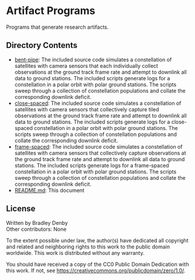 # Artifact Programs

Programs that generate research artifacts.

## Directory Contents

* [bent-pipe](bent-pipe/README.md): The included source code simulates a
  constellation of satellites with camera sensors that each individually collect
  observations at the ground track frame rate and attempt to downlink all data
  to ground stations. The included scripts generate logs for a constellation in
  a polar orbit with polar ground stations. The scripts sweep through a
  collection of constellation populations and collate the corresponding downlink
  deficit.
* [close-spaced](close-spaced/README.md): The included source code simulates a
  constellation of satellites with camera sensors that collectively capture
  tiled observations at the ground track frame rate and attempt to downlink all
  data to ground stations. The included scripts generate logs for a close-spaced
  constellation in a polar orbit with polar ground stations. The scripts sweep
  through a collection of constellation populations and collate the
  corresponding downlink deficit.
* [frame-spaced](frame-spaced/README.md): The included source code simulates a
  constellation of satellites with camera sensors that collectively capture
  observations at the ground track frame rate and attempt to downlink all data
  to ground stations. The included scripts generate logs for a frame-spaced
  constellation in a polar orbit with polar ground stations. The scripts sweep
  through a collection of constellation populations and collate the
  corresponding downlink deficit.
* [README.md](README.md): This document

## License

Written by Bradley Denby  
Other contributors: None

To the extent possible under law, the author(s) have dedicated all copyright and
related and neighboring rights to this work to the public domain worldwide. This
work is distributed without any warranty.

You should have received a copy of the CC0 Public Domain Dedication with this
work. If not, see <https://creativecommons.org/publicdomain/zero/1.0/>.
